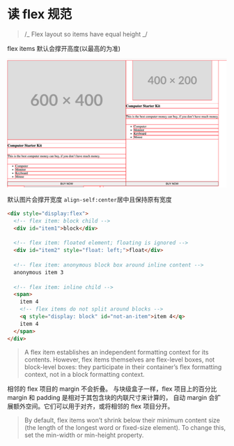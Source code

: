 # 读 flex 规范

> /_ Flex layout so items have equal height _/

flex items 默认会撑开高度(以最高的为准)

![align-self](./align-self.png)

默认图片会撑开宽度 `align-self:center`居中且保持原有宽度

```html
<div style="display:flex">
  <!-- flex item: block child -->
  <div id="item1">block</div>

  <!-- flex item: floated element; floating is ignored -->
  <div id="item2" style="float: left;">float</div>

  <!-- flex item: anonymous block box around inline content -->
  anonymous item 3

  <!-- flex item: inline child -->
  <span>
    item 4
    <!-- flex items do not split around blocks -->
    <q style="display: block" id="not-an-item">item 4</q>
    item 4
  </span>
</div>
```

> A flex item establishes an independent formatting context for its contents. However, flex items themselves are flex-level boxes, not block-level boxes: they participate in their container’s flex formatting context, not in a block formatting context.

相邻的 flex 项目的 margin 不会折叠。
与块级盒子一样，flex 项目上的百分比 margin 和 padding 是相对于其包含块的内联尺寸来计算的，
自动 margin 会扩展额外空间。它们可以用于对齐，或将相邻的 flex 项目分开。

> By default, flex items won’t shrink below their minimum content size (the length of the longest word or fixed-size element). To change this, set the min-width or min-height property.
